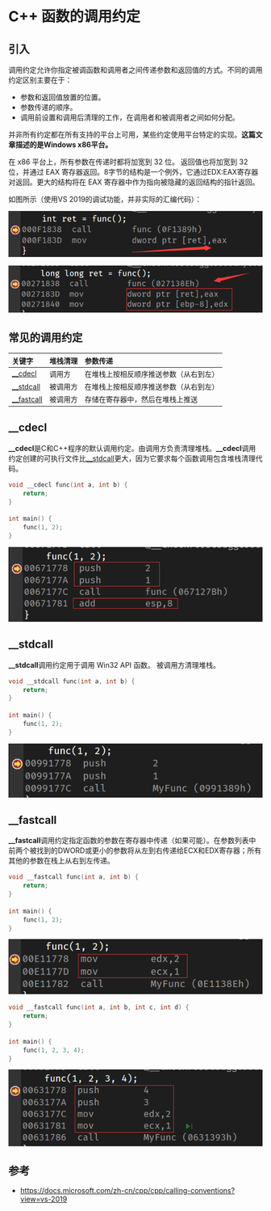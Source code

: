 # C++ 函数的调用约定

## 引入

调用约定允许你指定被调函数和调用者之间传递参数和返回值的方式。不同的调用约定区别主要在于：

- 参数和返回值放置的位置。
- 参数传递的顺序。
- 调用前设置和调用后清理的工作，在调用者和被调用者之间如何分配。

并非所有约定都在所有支持的平台上可用，某些约定使用平台特定的实现。**这篇文章描述的是Windows x86平台。**

在 x86 平台上，所有参数在传递时都将加宽到 32 位。 返回值也将加宽到 32 位，并通过 EAX 寄存器返回。8字节的结构是一个例外，它通过EDX:EAX寄存器对返回。更大的结构将在 EAX 寄存器中作为指向被隐藏的返回结构的指针返回。

如图所示（使用VS 2019的调试功能，并非实际的汇编代码）：

![return eax 1](return-eax-1.png)

![return eax 2](return-eax-2.png)

## 常见的调用约定

| 关键字                                                       | 堆栈清理 | 参数传递                               |
| :----------------------------------------------------------- | :------- | :------------------------------------- |
| [__cdecl](https://docs.microsoft.com/zh-cn/cpp/cpp/cdecl?view=vs-2019) | 调用方   | 在堆栈上按相反顺序推送参数（从右到左） |
| [__stdcall](https://docs.microsoft.com/zh-cn/cpp/cpp/stdcall?view=vs-2019) | 被调用方 | 在堆栈上按相反顺序推送参数（从右到左） |
| [__fastcall](https://docs.microsoft.com/zh-cn/cpp/cpp/fastcall?view=vs-2019) | 被调用方 | 存储在寄存器中，然后在堆栈上推送       |

## __cdecl

**__cdecl**是C和C++程序的默认调用约定。由调用方负责清理堆栈。**__cdecl**调用约定创建的可执行文件比[__stdcall](https://docs.microsoft.com/zh-cn/cpp/cpp/stdcall?view=vs-2019)更大，因为它要求每个函数调用包含堆栈清理代码。

~~~cpp
void __cdecl func(int a, int b) {
    return;
}

int main() {
    func(1, 2);
}
~~~

![__cdecl](__cdecl.png)

## __stdcall

**__stdcall**调用约定用于调用 Win32 API 函数。 被调用方清理堆栈。

~~~cpp
void __stdcall func(int a, int b) {
    return;
}

int main() {
    func(1, 2);
}
~~~

![__stdcall](__stdcall.png)

## __fastcall

**__fastcall**调用约定指定函数的参数在寄存器中传递（如果可能）。在参数列表中前两个被找到的DWORD或更小的参数将从左到右传递给ECX和EDX寄存器；所有其他的参数在栈上从右到左传递。

~~~cpp
void __fastcall func(int a, int b) {
    return;
}

int main() {
    func(1, 2);
}
~~~

![__fastcall1](__fastcall1.png)

~~~cpp
void __fastcall func(int a, int b, int c, int d) {
    return;
}

int main() {
    func(1, 2, 3, 4);
}
~~~

![__fastcall2](__fastcall2.png)

## 参考

- <https://docs.microsoft.com/zh-cn/cpp/cpp/calling-conventions?view=vs-2019>
